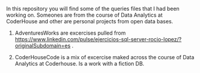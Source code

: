 In this repository you will find some of the queries files that I had been working on.
Someones are from the course of Data Analytics at CoderHouse and other are personal projects from open data bases.

1. AdventuresWorks are excercises pulled from https://www.linkedin.com/pulse/ejercicios-sql-server-rocio-lopez/?originalSubdomain=es .

2. CoderHouseCode is a mix of excercise maked across the course of Data Analytics at Coderhouse. Is a work with a fiction DB.
